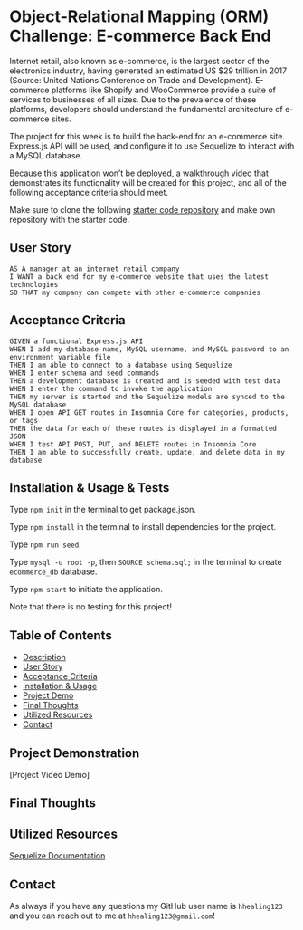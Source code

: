 # Object-Relational Mapping (ORM) Challenge: E-commerce Back End
Internet retail, also known as e-commerce, is the largest sector of the electronics industry, having generated an estimated US $29 trillion in 2017 (Source: United Nations Conference on Trade and Development). E-commerce platforms like Shopify and WooCommerce provide a suite of services to businesses of all sizes. Due to the prevalence of these platforms, developers should understand the fundamental architecture of e-commerce sites.

The project for this week is to build the back-end for an e-commerce site. Express.js API will be used, and configure it to use Sequelize to interact with a MySQL database.

Because this application won’t be deployed, a walkthrough video that demonstrates its functionality will be created for this project, and all of the following acceptance criteria should meet.

Make sure to clone the following [starter code repository](https://github.com/coding-boot-camp/fantastic-umbrella) and make own repository with the starter code.
## User Story
```
AS A manager at an internet retail company
I WANT a back end for my e-commerce website that uses the latest technologies
SO THAT my company can compete with other e-commerce companies
```

## Acceptance Criteria
```
GIVEN a functional Express.js API
WHEN I add my database name, MySQL username, and MySQL password to an environment variable file
THEN I am able to connect to a database using Sequelize
WHEN I enter schema and seed commands
THEN a development database is created and is seeded with test data
WHEN I enter the command to invoke the application
THEN my server is started and the Sequelize models are synced to the MySQL database
WHEN I open API GET routes in Insomnia Core for categories, products, or tags
THEN the data for each of these routes is displayed in a formatted JSON
WHEN I test API POST, PUT, and DELETE routes in Insomnia Core
THEN I am able to successfully create, update, and delete data in my database
```

## Installation & Usage & Tests
Type `npm init` in the terminal to get package.json.

Type `npm install` in the terminal to install dependencies for the project.

Type `npm run seed`.

Type `mysql -u root -p`, then `SOURCE schema.sql;` in the terminal to create `ecommerce_db` database.

Type `npm start` to initiate the application.

Note that there is no testing for this project!

## Table of Contents
* [Description](#description)
* [User Story](#user-story)
* [Acceptance Criteria](#acceptance-criteria)
* [Installation & Usage](#installation--usage--tests)
* [Project Demo](#project-demonstration)
* [Final Thoughts](#final-thoughts)
* [Utilized Resources](#utilized-resources)
* [Contact](#contact)

## Project Demonstration
[Project Video Demo]

## Final Thoughts

## Utilized Resources
[Sequelize Documentation](https://sequelize.org/docs/v6/core-concepts/model-basics/)

## Contact
As always if you have any questions my GitHub user name is `hhealing123` and you can reach out to me at `hhealing123@gmail.com`!